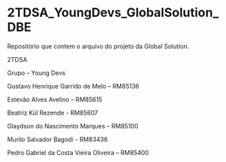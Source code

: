 # 2TDSA_YoungDevs_GlobalSolution_DBE
Repositório que contem o arquivo do projeto da Global Solution.

2TDSA

Grupo – Young Devs

Gustavo Henrique Garrido de Melo – RM85136

Estevão Alves Avelino – RM85615

Beatriz Kül Rezende - RM85607

Glaydson do Nascimento Marques – RM85100

Murilo Salvador Bagodi - RM83436

Pedro Gabriel da Costa Vieira Oliveira – RM85400

